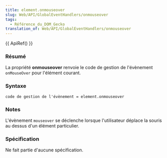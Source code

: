 ```yaml
---
title: element.onmouseover
slug: Web/API/GlobalEventHandlers/onmouseover
tags:
  - Référence_du_DOM_Gecko
translation_of: Web/API/GlobalEventHandlers/onmouseover
---
```

{{ ApiRef() }}

### Résumé

La propriété **onmouseover** renvoie le code de gestion de l'évènement `onMouseOver` pour l'élément courant.

### Syntaxe

```
code de gestion de l'évènement = element.onmouseover
```

### Notes

L'évènement `mouseover` se déclenche lorsque l'utilisateur déplace la souris au dessus d'un élément particulier.

### Spécification

Ne fait partie d'aucune spécification.
